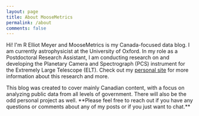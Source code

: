 ```yaml
---
layout: page
title: About MooseMetrics
permalink: /about
comments: false
---
```


<div class="row justify-content-between">
<div class="col-md-8 pr-5">

<p>Hi! I'm R Elliot Meyer and MooseMetrics is my Canada-focused data blog. I am currently astrophysicist at the University of Oxford. In my role as a Postdoctoral Research Assistant, I am conducting research on and developing the Planetary Camera and Spectrograph (PCS) instrument for the Extremely Large Telescope (ELT). Check out my <a href="https://relliotmeyer.ca">personal site</a> for more information about this research and more.</p>

<p>This blog was created to cover mainly Canadian content, with a focus on analyzing public data from all levels of government. There will also be the odd personal project as well. **Please feel free to reach out if you have any questions or comments about any of my posts or if you just want to chat.**</p>

</div>

<!--
<div class="col-md-4">

<div class="sticky-top sticky-top-80">
<h5>Buy me a coffee</h5>

<p>Thank you for your support! Your donation helps me to maintain and improve <a target="_blank" href="https://github.com/wowthemesnet/mediumish-theme-jekyll">Mediumish <i class="fab fa-github"></i></a>.</p>

<a target="_blank" href="https://www.wowthemes.net/donate/" class="btn btn-danger">Buy me a coffee</a> <a target="_blank" href="https://bootstrapstarter.com/bootstrap-templates/template-mediumish-bootstrap-jekyll/" class="btn btn-warning">Documentation</a>
-->

</div>
</div>
</div>
